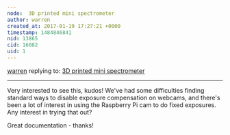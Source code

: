 ```yaml
---
node:  3D printed mini spectrometer
author: warren
created_at: 2017-01-19 17:27:21 +0000
timestamp: 1484846841
nid: 13865
cid: 16082
uid: 1
---
```




[warren](../profile/warren) replying to: [ 3D printed mini spectrometer](../notes/rthalman/01-19-2017/3d-printed-mini-spectrometer)

----
Very interested to see this, kudos! We've had some difficulties finding standard ways to disable exposure compensation on webcams, and there's been a lot of interest in using the Raspberry Pi cam to do fixed exposures. Any interest in trying that out? 

Great documentation - thanks!